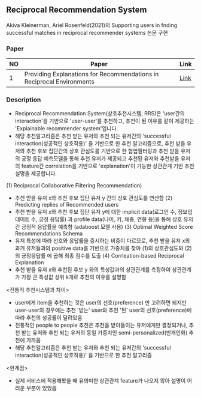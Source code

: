 
## Reciprocal Recommendation System
Akiva Kleinerman, Ariel Rosenfeld(2021)의 Supporting users in fnding successful matches in reciprocal recommender systems 논문 구현

### Paper

| NO | Paper | Link |
| --- | --- | --- |
| 1 |  Providing Explanations for Recommendations in Reciprocal Environments | [Link](https://arxiv.org/pdf/1807.01227.pdf)


### Description

- Reciprocal Recommendation System(상호추천시스템; RRS)은 'user간의 interaction'을 기반으로 'user-user'를 추천하고, 추천이 된 이유를 같이 제공하는 'Explainable recommender system'입니다.
- 해당 추천알고리즘은 추천 받는 유저와 추천 되는 유저간의 'successful interaction(성공적인 상호작용)' 을 기반으로 한 추천 알고리즘으로,
  추천 받을 유저와 추천 후보 집단간의 상호 관심도를 기반으로 한 협업필터링과 추천 받을 유저의 긍정 응답 예측모델을 통해 추천 유저가 제공되고
  추천된 유저와 추천받을 유저의 feature간 correlation을 기반으로 'explanation'이 가능한 상관관계 기반 추천 설명을 제공합니다.

<algorithm>

(1) Reciprocal Collaborative Filtering Recommendation)
 - 추천 받을 유저 x와 추천 후보 집단 유저 y 간의 상호 관심도를 연산함
(2) Predicting replies of Recommended users
 - 추천 받을 유저 x와 추천 후보 집단 유저 y에 대한 implicit data(로그인 수, 정보업데이트 수, 긍정 응답률) 과 profile data(나이, 키, 체중, 연봉 등)을 통해
   상호 유저간 긍정적 응답률을 예측함 (adaboost 모델 사용)
(3) Optimal Weighted Score Recommendations Schema
  - 유저 특성에 따라 선호와 응답률을 중시하는 비중이 다르므로, 추천 받을 유저 x의 과거 유저들과의 positive data를 기반으로 가중치를 찾아 (1)의 상호관심도와 (2)의 긍정응답률
    에 곱해 최종 점수를 도출 
(4) Corrleation-based Reciprocal Explanation
  - 추천 받을 유저 x와 추천된 후보 y 와의 특성값과의 상관관계를 측정하여 상관관계가 가장 큰 특성값 상위 k개로 추천의 이유를 설명함


<전통적 추천시스템과 차이>
- user에게 item을 추천하는 것은 user의 선호(preference) 만 고려하면 되지만 user-user의 경우에는 추천 '받는' user와 추천 '된' user의 선호(preference)에 따라 추천의 성공률이 달려있음
- 전통적인 people to people 추천은 추천을 받아들이는 유저에게만 결정되거나, 추천 받는 유저와 추천 되는 유저의 동일 가중치인 semi-personalized(반개인화) 추천에 가까움
- 해당 추천알고리즘은 추천 받는 유저와 추천 되는 유저간의 'successful interaction(성공적인 상호작용)' 을 기반으로 한 추천 알고리즘


<한계점>
- 실제 서비스에 적용해봤을 때 유의미한 상관관계 feature가 나오지 않아 설명이 어려운 부분이 있었음
